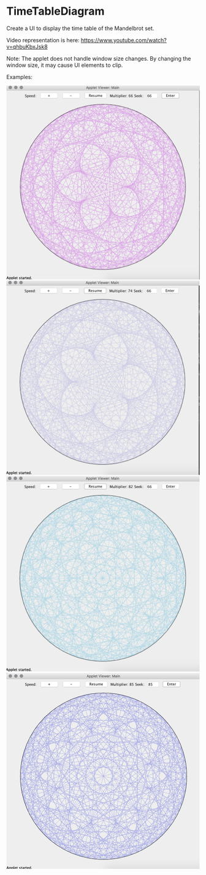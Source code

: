 # TimeTableDiagram

Create a UI to display the time table of the Mandelbrot set.

Video representation is here: https://www.youtube.com/watch?v=qhbuKbxJsk8

Note: The applet does not handle window size changes. By changing the window size, it may cause UI elements to clip.

Examples:

![alt image1](https://github.com/ww2lin/TimeTableDiagram/blob/master/1.png)
![alt image2](https://github.com/ww2lin/TimeTableDiagram/blob/master/2.png)
![alt image3](https://github.com/ww2lin/TimeTableDiagram/blob/master/3.png)
![alt image4](https://github.com/ww2lin/TimeTableDiagram/blob/master/4.png)
